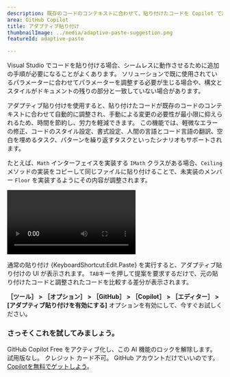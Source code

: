 ```yaml
---
description: 既存のコードのコンテキストに合わせて、貼り付けたコードを Copilot で調整できるようになりました。
area: GitHub Copilot
title: アダプティブ貼り付け
thumbnailImage: ../media/adaptive-paste-suggestion.png
featureId: adaptive-paste

---
```



Visual Studio でコードを貼り付ける場合、シームレスに動作させるために追加の手順が必要になることがよくあります。 ソリューションで既に使用されているパラメーターに合わせてパラメーターを調整する必要が生じる場合や、構文とスタイルがドキュメントの残りの部分と一致していない場合があります。

アダプティブ貼り付けを使用すると、貼り付けたコードが既存のコードのコンテキストに合わせて自動的に調整され、手動による変更の必要性が最小限に抑えられるため、時間を節約し、労力を軽減できます。 この機能では、軽微なエラーの修正、コードのスタイル設定、書式設定、人間の言語とコード言語の翻訳、空白を埋めるタスク、パターンを繰り返すタスクといったシナリオもサポートされます。

たとえば、`Math` インターフェイスを実装する `IMath` クラスがある場合、`Ceiling` メソッドの実装をコピーして同じファイルに貼り付けることで、未実装のメンバー `Floor` を実装するようにその内容が調整されます。

![インターフェイスを補完するように貼り付けたメソッドを適応させする](../media/adaptive-paste-complete-interface.mp4)

通常の貼り付け {KeyboardShortcut:Edit.Paste} を実行すると、アダプティブ貼り付けの UI が表示されます。 `TAB`キーを押して提案を要求するだけで、元の貼り付けたコードと調整されたコードを比較する差分が表示されます。

**［ツール］ > ［オプション］ > ［GitHub］ > ［Copilot］ > ［エディター］ > [アダプティブ貼り付けを有効にする]** オプションを有効にして、今すぐお試しください。

### さっそくこれを試してみましょう。
GitHub Copilot Free をアクティブ化し、この AI 機能のロックを解除します。
試用版なし。 クレジット カード不可。 GitHub アカウントだけでいいのです。 [Copilotを無料でゲットしよう](https://github.com/settings/copilot)。
